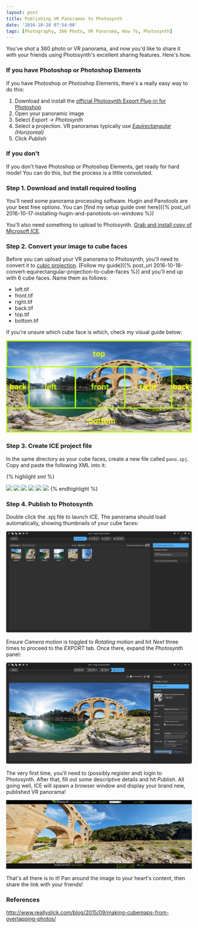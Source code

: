 ```yaml
---
layout: post
title: Publishing VR Panoramas to Photosynth
date: '2016-10-28 07:54:00'
tags: [Photography, 360 Photo, VR Panorama, How To, Photosynth]
---
```


You've shot a 360 photo or VR panorama, and now you'd like to share it with your friends using Photosynth's excellent sharing features. Here's how.

### If you have Photoshop or Photoshop Elements

If you have Photoshop or Photoshop Elements, there's a really easy way to do this:

1. Download and install the <a href="http://research.microsoft.com/en-us/um/redmond/groups/ivm/PSPlugin/" target="_blank">official Photosynth Export Plug-in for Photoshop</a>
2. Open your panoramic image
3. Select <i>Export -> Photosynth</i>
4. Select a projection. VR panoramas typically use <i><a href="https://en.wikipedia.org/wiki/Equirectangular_projection" target="_blank">Equirectangular</a> (Horizontal)</i>
5. Click <i>Publish</i>

### If you don't

If you don't have Photoshop or Photoshop Elements, get ready for hard mode! You can do this, but the process is a little convoluted.

### Step 1. Download and install required tooling

You'll need some panorama processing software. Hugin and Panotools are your best free options. You can [find my setup guide over here]({% post_url 2016-10-17-installing-hugin-and-panotools-on-windows %})

You'll also need something to upload to Photosynth. <a href="http://research.microsoft.com/en-us/um/redmond/projects/ice/" target="_blank">Grab and install copy of Microsoft ICE</a>.

### Step 2. Convert your image to cube faces

Before you can upload your VR panorama to Photosynth, you'll need to convert it to <a href="http://wiki.panotools.org/Cubic_Projection" target="_blank">cubic projection</a>. [Follow my guide]({% post_url 2016-10-18-convert-equirectangular-projection-to-cube-faces %}) and you'll end up with 6 cube faces. Name them as follows:

* left.tif
* front.tif
* right.tif
* back.tif
* top.tif
* bottom.tif

If you're unsure which cube face is which, check my visual guide below:

![cube faces guide](/img/posts/cube-faces-guide.png)

### Step 3. Create ICE project file

In the same directory as your cube faces, create a new file called <code>pano.spj</code>. Copy and paste the following XML into it:

{% highlight xml %}
<?xml version="1.0" encoding="utf-8"?>
<stitchProject version="1.1">
  <stitchParams mapping="horizontalSpherical" motionModel="rotation3D" view3D="0 deg 0 deg 0 deg" />
  <sourceImages>
    <image src="front.tif">
      <camOrient3D eulerAngles="0 deg 0 deg 0 deg" focalLength="1" />
    </image>
    <image src="right.tif">
      <camOrient3D eulerAngles="0 deg 0 deg 90 deg" focalLength="1" />
    </image>
    <image src="back.tif">
      <camOrient3D eulerAngles="0 deg 0 deg 180 deg" focalLength="1" />
    </image>
    <image src="left.tif">
      <camOrient3D eulerAngles="0 deg 0 deg -90 deg" focalLength="1" />
    </image>
    <image src="top.tif">
      <camOrient3D eulerAngles="0 deg -90 deg 0 deg" focalLength="1" />
    </image>
    <image src="bottom.tif">
      <camOrient3D eulerAngles="0 deg 90 deg 0 deg" focalLength="1" />
    </image>
  </sourceImages>
</stitchProject>
{% endhighlight %}

### Step 4. Publish to Photosynth
 
Double click the .spj file to launch ICE. The panorama should load automatically, showing thumbnails of your cube faces:

![stitch a panorama](/img/posts/ice-1.png)

Ensure <i>Camera motion</i> is toggled to <i>Rotating motion</i> and hit <i>Next</i> three times to proceed to the <i>EXPORT</i> tab. Once there, expand the <i>Photosynth</i> panel:

![Publish to Photosynth](/img/posts/ice-publish-to-photosynth.png)

The very first time, you'll need to (possibly register and) login to Photosynth. After that, fill out some descriptive details and hit <i>Publish</i>. All going well, ICE will spawn a browser window and display your brand new, published VR panorama!

![Photosynth VR panorama](/img/posts/photosynth-published-panorama.png)

That's all there is to it! Pan around the image to your heart's content, then share the link with your friends!

### References
<a href="http://www.reallyslick.com/blog/2015/09/making-cubemaps-from-overlapping-photos/" target="_blank">http://www.reallyslick.com/blog/2015/09/making-cubemaps-from-overlapping-photos/</a>